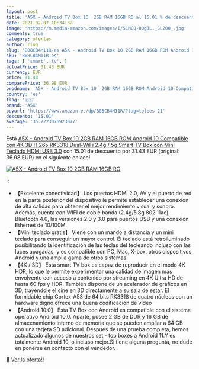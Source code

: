 ```yaml
---
layout: post
title: 'A5X - Android TV Box 10  2GB RAM 16GB RO al 15.01 % de descuento'
date: 2021-02-07 10:34:32
image: 'https://m.media-amazon.com/images/I/51MCQ-0OgJL._SL200_.jpg'
comments: true
category: ofertas
author: ring
slug: 'B08CB4M11R-es A5X - Android TV Box 10 2GB RAM 16GB ROM Android 10...'
sku: 'B08CB4M11R-es'
tags: [ 'smart','tv', ]
actualPrice: 31.43 EUR
currency: EUR
price: 31.43
comparePrice: 36.98 EUR
prodname: 'A5X - Android TV Box 10  2GB RAM 16GB ROM Android 10 Compatible con 4K 3D H.265  RK3318 Dual-WiFi 2.4g / 5g Smart TV Box con Mini Teclado HDMI USB 3.0'
country: 'es'
flag: '🇪🇸'
brand: 'A5X'
buyurl: 'https://www.amazon.es/dp/B08CB4M11R/?tag=tolees-21'
descuento: '15.01'
average: '35.7223076923077'
---
```


Está [A5X - Android TV Box 10  2GB RAM 16GB ROM Android 10 Compatible con 4K 3D H.265  RK3318 Dual-WiFi 2.4g / 5g Smart TV Box con Mini Teclado HDMI USB 3.0](https://www.amazon.es/dp/B08CB4M11R/?tag=tolees-21) con 15.01 de descuento por 31.43 EUR (original: 36.98 EUR) en el siguiente enlace!

[![A5X - Android TV Box 10  2GB RAM 16GB RO](https://m.media-amazon.com/images/I/51MCQ-0OgJL._SL200_.jpg)](https://www.amazon.es/dp/B08CB4M11R/?tag=tolees-21)

ℹ️:

- 【Excelente conectividad】 Los puertos HDMI 2.0, AV y el puerto de red en la parte posterior del dispositivo le permite establecer una conexión de alta calidad para obtener el mejor rendimiento visual y sonoro. Además, cuenta con WIFI de doble banda (2.4g/5.8g 802.11ac), Bluetooth 4.0, las versiones 2.0 y 3.0 para puertos USB y una conexión Ethernet de 10/100M.
- 【Mini teclado gratis】 Viene con un mando a distancia y un mini teclado para conseguir un mayor control. El teclado está retroiluminado posibilitando la identificación de las teclas del tecleando incluso con las luces apagadas, y es compatible con PC, Mac, X-box, otros dispositivos Android y una amplia gama de otros sistemas.
- 【4K / 3D】 Esta smart TV box es capaz de reproducir en el modo 4K HDR, lo que le permite experimentar una calidad de imagen más envolvente con acceso a contenido por streaming en 4K Ultra HD de hasta 60 fps y HDR. También dispone de un acelerador de gráficos en 3D, trayéndole el cine en 3D directamente a su sala de estar. El formidable chip Cortex-A53 de 64 bits RK3318 de cuatro núcleos con un hardware digno ofrece una buena codificación de vídeo
- 【Android 10.0】 Esta TV Box con Android es compatible con el sistema operativo Android 10.0. Aparte, posee 2 GB de DDR y 16 GB de almacenamiento interno de memoria que se pueden ampliar a 64 GB con una tarjeta SD adicional. Después de una prueba completa, hemos actualizado algunos de nuestros set - top boxes a Android 11.Y es totalmente Android 10, o incluso mejor.Si tiene alguna pregunta, no dude en ponerse en contacto con el vendedor.

[🛒 Ver la oferta!!](https://www.amazon.es/dp/B08CB4M11R/?tag=tolees-21)
